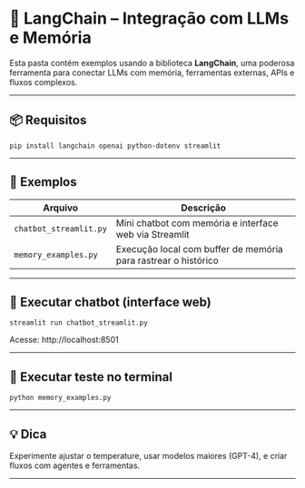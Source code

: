 # 🔗 LangChain – Integração com LLMs e Memória

Esta pasta contém exemplos usando a biblioteca **LangChain**, uma poderosa ferramenta para conectar LLMs com memória, ferramentas externas, APIs e fluxos complexos.

---

## 📦 Requisitos

```
pip install langchain openai python-dotenv streamlit
```
---

## 📘 Exemplos

| Arquivo                | Descrição                                                             |
|------------------------|-----------------------------------------------------------------------|
| `chatbot_streamlit.py` | Mini chatbot com memória e interface web via Streamlit                |
| `memory_examples.py`   | Execução local com buffer de memória para rastrear o histórico        |

---

## 🚀 Executar chatbot (interface web)
```
streamlit run chatbot_streamlit.py
```
Acesse: http://localhost:8501

---

## 🧪 Executar teste no terminal
```
python memory_examples.py
```
---

## 💡 Dica

Experimente ajustar o temperature, usar modelos maiores (GPT-4), e criar fluxos com agentes e ferramentas.

---
